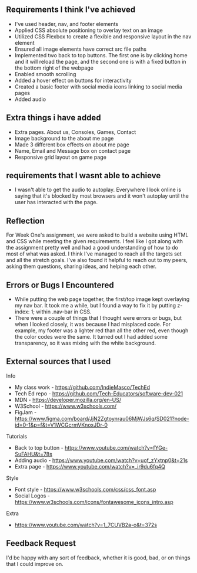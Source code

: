 ## Requirements I think I've achieved

- I've used header, nav, and footer elements
- Applied CSS absolute positioning to overlay text on an image
- Utilized CSS Flexbox to create a flexible and responsive layout in the nav element
- Ensured all image elements have correct src file paths
- Implemented two back to top buttons. The first one is by clicking home and it will reload the page, and the second one is with a fixed button in the bottom right of the webpage
- Enabled smooth scrolling
- Added a hover effect on buttons for interactivity
- Created a basic footer with social media icons linking to social media pages
- Added audio

## Extra things i have added

- Extra pages. About us, Consoles, Games, Contact
- Image background to the about me page
- Made 3 different box effects on about me page
- Name, Email and Message box on contact page
- Responsive grid layout on game page

## requirements that I wasnt able to achieve

- I wasn't able to get the audio to autoplay. Everywhere I look online is saying that it's blocked by most browsers and it won't autoplay until the user has interacted with the page.

## Reflection

For Week One's assignment, we were asked to build a website using HTML and CSS while meeting the given requirements. I feel like I got along with the assignment pretty well and had a good understanding of how to do most of what was asked. I think I've managed to reach all the targets set and all the stretch goals. I've also found it helpful to reach out to my peers, asking them questions, sharing ideas, and helping each other.

## Errors or Bugs I Encountered

- While putting the web page together, the first/top image kept overlaying my nav bar. It took me a while, but I found a way to fix it by putting z-index: 1; within .nav-bar in CSS.
- There were a couple of things that I thought were errors or bugs, but when I looked closely, it was because I had misplaced code. For example, my footer was a lighter red than all the other red, even though the color codes were the same. It turned out I had added some transparency, so it was mixing with the white background.

## External sources that I used

Info

- My class work - https://github.com/IndieMasco/TechEd
- Tech Ed repo - https://github.com/Tech-Educators/software-dev-021
- MDN - https://developer.mozilla.org/en-US/
- W3School - https://www.w3schools.com/
- FigJam - https://www.figma.com/board/JjN2Zgtoynrau06MjWJs6q/SD021?node-id=0-1&p=f&t=V1WCGcrmVKnoxJDr-0

Tutorials

- Back to top button - https://www.youtube.com/watch?v=fYGe-SuFAHU&t=78s
- Adding audio - https://www.youtube.com/watch?v=uof_zYxtnp0&t=21s
- Extra page - https://www.youtube.com/watch?v=_ir9du6fq4Q

Style

- Font style - https://www.w3schools.com/css/css_font.asp
- Social Logos - https://www.w3schools.com/icons/fontawesome_icons_intro.asp

Extra

- https://www.youtube.com/watch?v=1_7CUVB2a-o&t=372s

## Feedback Request

I'd be happy with any sort of feedback, whether it is good, bad, or on things that I could improve on.
